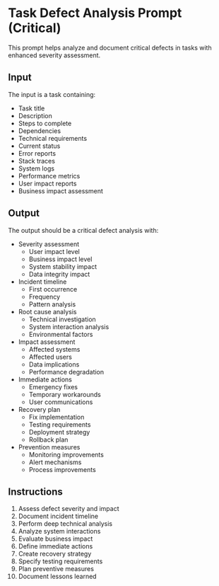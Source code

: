 # Task Defect Analysis Prompt (Critical)

This prompt helps analyze and document critical defects in tasks with enhanced severity assessment.

## Input

The input is a task containing:

- Task title
- Description
- Steps to complete
- Dependencies
- Technical requirements
- Current status
- Error reports
- Stack traces
- System logs
- Performance metrics
- User impact reports
- Business impact assessment

## Output

The output should be a critical defect analysis with:

- Severity assessment
  - User impact level
  - Business impact level
  - System stability impact
  - Data integrity impact
- Incident timeline
  - First occurrence
  - Frequency
  - Pattern analysis
- Root cause analysis
  - Technical investigation
  - System interaction analysis
  - Environmental factors
- Impact assessment
  - Affected systems
  - Affected users
  - Data implications
  - Performance degradation
- Immediate actions
  - Emergency fixes
  - Temporary workarounds
  - User communications
- Recovery plan
  - Fix implementation
  - Testing requirements
  - Deployment strategy
  - Rollback plan
- Prevention measures
  - Monitoring improvements
  - Alert mechanisms
  - Process improvements

## Instructions

1. Assess defect severity and impact
2. Document incident timeline
3. Perform deep technical analysis
4. Analyze system interactions
5. Evaluate business impact
6. Define immediate actions
7. Create recovery strategy
8. Specify testing requirements
9. Plan preventive measures
10. Document lessons learned
